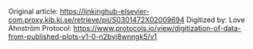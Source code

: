 Original article: https://linkinghub-elsevier-com.proxy.kib.ki.se/retrieve/pii/S0301472X02009694
Digitized by: Love Ahnström
Protocol: https://www.protocols.io/view/digitization-of-data-from-published-plots-v1-0-n2bvj8wnngk5/v1

